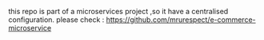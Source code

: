 this repo is part of a microservices project ,so it have a centralised configuration.
please check : https://github.com/mrurespect/e-commerce-microservice

